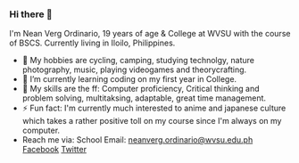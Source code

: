 ### Hi there 👋


I'm Nean Verg Ordinario, 19 years of age & College at WVSU with the course of BSCS.
Currently living in Iloilo, Philippines.
- 🔭 My hobbies are cycling, camping, studying technolgy, nature photography, music, playing videogames and theorycrafting.
- 🌱 I’m currently learning coding on my first year in College.
- 💬 My skills are the ff: Computer proficiency, Critical thinking and problem solving, multitaksing, adaptable, great time management.
- ⚡ Fun fact: I'm currently much interested to anime and japanese culture which takes a rather positive toll on my course since I'm always on my computer.
- Reach me via:
School Email: neanverg.ordinario@wvsu.edu.ph 
  [Facebook](https://www.facebook.com/nyan25/)
  [Twitter](https://twitter.com/pyonnaro)


